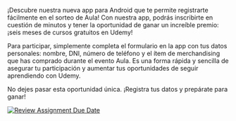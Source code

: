 ¡Descubre nuestra nueva app para Android que te permite registrarte fácilmente en el sorteo de Aula! Con nuestra app, podrás inscribirte en cuestión de minutos y tener la oportunidad de ganar un increíble premio: ¡seis meses de cursos gratuitos en Udemy!

Para participar, simplemente completa el formulario en la app con tus datos personales: nombre, DNI, número de teléfono y el ítem de merchandising que has comprado durante el evento Aula. Es una forma rápida y sencilla de asegurar tu participación y aumentar tus oportunidades de seguir aprendiendo con Udemy.

No dejes pasar esta oportunidad única. ¡Registra tus datos y prepárate para ganar!



[![Review Assignment Due Date](https://classroom.github.com/assets/deadline-readme-button-24ddc0f5d75046c5622901739e7c5dd533143b0c8e959d652212380cedb1ea36.svg)](https://classroom.github.com/a/AE4M6CtT)



 
